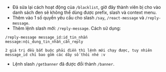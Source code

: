 - Đã sửa lại cách hoạt động của `/blacklist`, giờ đây thành viên bị cho vào danh sách đen sẽ không thể dùng được prefix, slash và context menu.
- Thêm vào 1 số quyền yêu cầu cho slash `/say`, `/react-message` và `/reply-message`.
- Thêm lệnh slash mới: `/reply-message`. Cách sử dụng:
```
/reply-message message_id:id_tin_nhắn message:nội_dung_tin_nhắn_cần_reply

2 giá trị đều bắt buộc phải điền thì lệnh mới chạy được, tuy nhiên message_id chỉ bao gồm các dãy số thôi nhé :v
```
- Lệnh slash `/getbanner` đã được đổi thành `/banner`.
